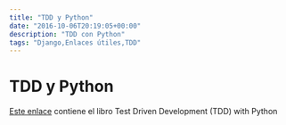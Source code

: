 ```yaml
---
title: "TDD y Python"
date: "2016-10-06T20:19:05+00:00"
description: "TDD con Python"
tags: "Django,Enlaces útiles,TDD"
---
```

# TDD y Python

[Este enlace](http://chimera.labs.oreilly.com/books/1234000000754) contiene el libro Test Driven Development (TDD) with Python

